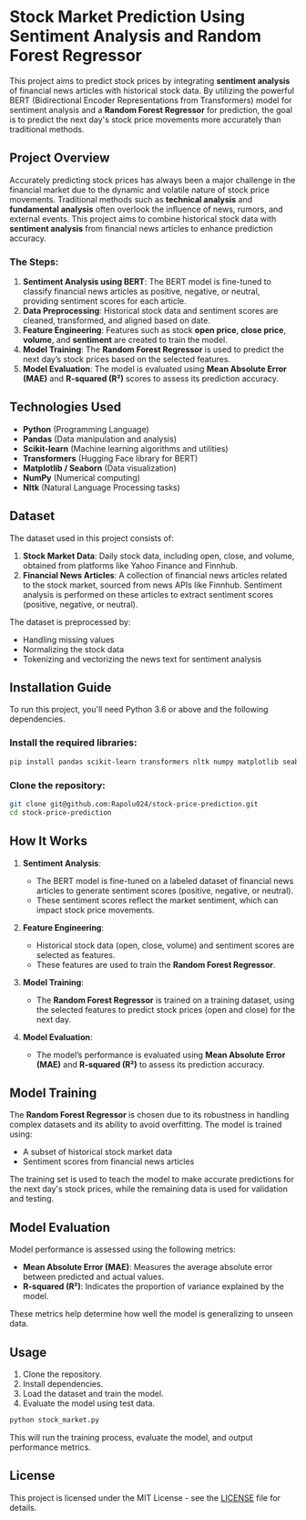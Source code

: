 
# Stock Market Prediction Using Sentiment Analysis and Random Forest Regressor

This project aims to predict stock prices by integrating **sentiment analysis** of financial news articles with historical stock data. By utilizing the powerful BERT (Bidirectional Encoder Representations from Transformers) model for sentiment analysis and a **Random Forest Regressor** for prediction, the goal is to predict the next day's stock price movements more accurately than traditional methods.


## Project Overview
Accurately predicting stock prices has always been a major challenge in the financial market due to the dynamic and volatile nature of stock price movements. Traditional methods such as **technical analysis** and **fundamental analysis** often overlook the influence of news, rumors, and external events. This project aims to combine historical stock data with **sentiment analysis** from financial news articles to enhance prediction accuracy.

### The Steps:
1. **Sentiment Analysis using BERT**: The BERT model is fine-tuned to classify financial news articles as positive, negative, or neutral, providing sentiment scores for each article.
2. **Data Preprocessing**: Historical stock data and sentiment scores are cleaned, transformed, and aligned based on date.
3. **Feature Engineering**: Features such as stock **open price**, **close price**, **volume**, and **sentiment** are created to train the model.
4. **Model Training**: The **Random Forest Regressor** is used to predict the next day’s stock prices based on the selected features.
5. **Model Evaluation**: The model is evaluated using **Mean Absolute Error (MAE)** and **R-squared (R²)** scores to assess its prediction accuracy.

## Technologies Used

- **Python** (Programming Language)
- **Pandas** (Data manipulation and analysis)
- **Scikit-learn** (Machine learning algorithms and utilities)
- **Transformers** (Hugging Face library for BERT)
- **Matplotlib / Seaborn** (Data visualization)
- **NumPy** (Numerical computing)
- **Nltk** (Natural Language Processing tasks)

## Dataset
The dataset used in this project consists of:
1. **Stock Market Data**: Daily stock data, including open, close, and volume, obtained from platforms like Yahoo Finance and Finnhub.
2. **Financial News Articles**: A collection of financial news articles related to the stock market, sourced from news APIs like Finnhub. Sentiment analysis is performed on these articles to extract sentiment scores (positive, negative, or neutral).

The dataset is preprocessed by:
- Handling missing values
- Normalizing the stock data
- Tokenizing and vectorizing the news text for sentiment analysis

## Installation Guide

To run this project, you'll need Python 3.6 or above and the following dependencies.

### Install the required libraries:
```bash
pip install pandas scikit-learn transformers nltk numpy matplotlib seaborn
```

### Clone the repository:
```bash
git clone git@github.com:Rapolu024/stock-price-prediction.git
cd stock-price-prediction
```

## How It Works

1. **Sentiment Analysis**:
    - The BERT model is fine-tuned on a labeled dataset of financial news articles to generate sentiment scores (positive, negative, or neutral).
    - These sentiment scores reflect the market sentiment, which can impact stock price movements.
  
2. **Feature Engineering**:
    - Historical stock data (open, close, volume) and sentiment scores are selected as features.
    - These features are used to train the **Random Forest Regressor**.

3. **Model Training**:
    - The **Random Forest Regressor** is trained on a training dataset, using the selected features to predict stock prices (open and close) for the next day.

4. **Model Evaluation**:
    - The model’s performance is evaluated using **Mean Absolute Error (MAE)** and **R-squared (R²)** to assess its prediction accuracy.

## Model Training

The **Random Forest Regressor** is chosen due to its robustness in handling complex datasets and its ability to avoid overfitting. The model is trained using:
- A subset of historical stock market data
- Sentiment scores from financial news articles

The training set is used to teach the model to make accurate predictions for the next day's stock prices, while the remaining data is used for validation and testing.

## Model Evaluation

Model performance is assessed using the following metrics:
- **Mean Absolute Error (MAE)**: Measures the average absolute error between predicted and actual values.
- **R-squared (R²)**: Indicates the proportion of variance explained by the model.

These metrics help determine how well the model is generalizing to unseen data.

## Usage

1. Clone the repository.
2. Install dependencies.
3. Load the dataset and train the model.
4. Evaluate the model using test data.

```bash
python stock_market.py
```

This will run the training process, evaluate the model, and output performance metrics.

## License

This project is licensed under the MIT License - see the [LICENSE](LICENSE) file for details.

